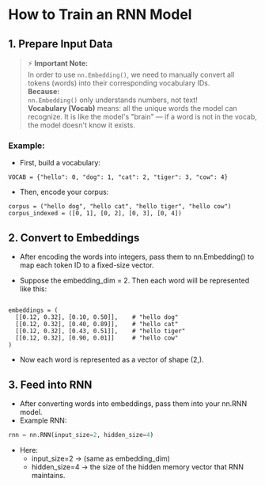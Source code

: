 # How to Train an RNN Model

## 1. Prepare Input Data

> ⚡ **Important Note:**  
> In order to use `nn.Embedding()`, we need to manually convert all tokens (words) into their corresponding vocabulary IDs.  
> **Because:**  
> `nn.Embedding()` only understands numbers, not text!  
> **Vocabulary (Vocab)** means: all the unique words the model can recognize. It is like the model's "brain" — if a word is not in the vocab, the model doesn't know it exists.

### Example:

- First, build a vocabulary:

```plain text
VOCAB = {"hello": 0, "dog": 1, "cat": 2, "tiger": 3, "cow": 4}
```
- Then, encode your corpus:

```plane text
corpus = ("hello dog", "hello cat", "hello tiger", "hello cow")
corpus_indexed = ([0, 1], [0, 2], [0, 3], [0, 4])
```
## 2. Convert to Embeddings

- After encoding the words into integers, pass them to nn.Embedding() to map each token ID to a fixed-size vector.

- Suppose the embedding_dim = 2. Then each word will be represented like this:

```plane text

embeddings = (
  [[0.12, 0.32], [0.10, 0.50]],    # "hello dog"
  [[0.12, 0.32], [0.40, 0.89]],    # "hello cat"
  [[0.12, 0.32], [0.43, 0.51]],    # "hello tiger"
  [[0.12, 0.32], [0.90, 0.01]]     # "hello cow"
)
```
- Now each word is represented as a vector of shape (2,).


## 3. Feed into RNN

- After converting words into embeddings, pass them into your nn.RNN model.
- Example RNN:

```python
rnn = nn.RNN(input_size=2, hidden_size=4)

```
- Here:
    - input_size=2 → (same as embedding_dim)
    - hidden_size=4 → the size of the hidden memory vector that RNN maintains.


